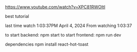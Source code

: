 https://www.youtube.com/watch?v=XPC81RWOItI

best tutorial

last time watch 1:03:37PM April 4, 2024
From watching 1:03:37

to start backend: npm start
to start frontend: npm run dev


dependencies
npm install react-hot-toast